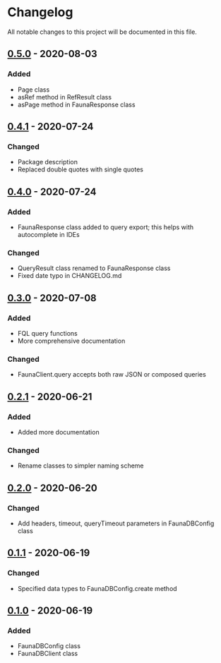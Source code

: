 # Changelog

All notable changes to this project will be documented in this file.

## [0.5.0] - 2020-08-03

### Added

- Page class
- asRef method in RefResult class
- asPage method in FaunaResponse class

## [0.4.1] - 2020-07-24

### Changed

- Package description
- Replaced double quotes with single quotes

## [0.4.0] - 2020-07-24

### Added

- FaunaResponse class added to query export; this helps with autocomplete in IDEs

### Changed

- QueryResult class renamed to FaunaResponse class
- Fixed date typo in CHANGELOG.md

## [0.3.0] - 2020-07-08

### Added

- FQL query functions
- More comprehensive documentation

### Changed

- FaunaClient.query accepts both raw JSON or composed queries

## [0.2.1] - 2020-06-21

### Added

- Added more documentation

### Changed

- Rename classes to simpler naming scheme

## [0.2.0] - 2020-06-20

### Changed

- Add headers, timeout, queryTimeout parameters in FaunaDBConfig class

## [0.1.1] - 2020-06-19

### Changed

- Specified data types to FaunaDBConfig.create method 

## [0.1.0] - 2020-06-19

### Added

- FaunaDBConfig class
- FaunaDBClient class

[0.5.0]: https://github.com/gavanitrate/faunadb-http-dart/compare/0.4.4...0.5.0
[0.4.1]: https://github.com/gavanitrate/faunadb-http-dart/compare/0.4.0...0.4.1
[0.4.0]: https://github.com/gavanitrate/faunadb-http-dart/compare/0.3.0...0.4.0
[0.3.0]: https://github.com/gavanitrate/faunadb-http-dart/compare/0.2.1...0.3.0
[0.2.1]: https://github.com/gavanitrate/faunadb-http-dart/compare/0.2.0...0.2.1
[0.2.0]: https://github.com/gavanitrate/faunadb-http-dart/compare/0.1.1...0.2.0
[0.1.1]: https://github.com/gavanitrate/faunadb-http-dart/compare/0.1.0...0.1.1
[0.1.0]: https://github.com/gavanitrate/faunadb-http-dart/releases/tag/0.1.0